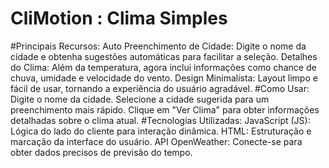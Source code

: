 # CliMotion : Clima Simples

#Principais Recursos:
Auto Preenchimento de Cidade: Digite o nome da cidade e obtenha sugestões automáticas para facilitar a seleção.
Detalhes do Clima: Além da temperatura, agora inclui informações como chance de chuva, umidade e velocidade do vento.
Design Minimalista: Layout limpo e fácil de usar, tornando a experiência do usuário agradável.
#Como Usar:
Digite o nome da cidade.
Selecione a cidade sugerida para um preenchimento mais rápido.
Clique em "Ver Clima" para obter informações detalhadas sobre o clima atual.
#Tecnologias Utilizadas:
JavaScript (JS): Lógica do lado do cliente para interação dinâmica.
HTML: Estruturação e marcação da interface do usuário.
API OpenWeather: Conecte-se para obter dados precisos de previsão do tempo.
